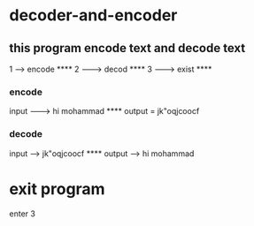 # decoder-and-encoder
## this program encode text and decode text
1 --> encode ****
2 ---> decod ****
3 ---> exist ****

### encode
input ---> hi mohammad ****
output = jk"oqjcoocf


### decode 
input --> jk"oqjcoocf ****
output --> hi mohammad


# exit program
enter 3
